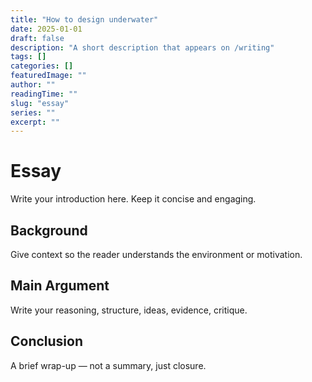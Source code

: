 ```yaml
---
title: "How to design underwater"
date: 2025-01-01
draft: false
description: "A short description that appears on /writing"
tags: []
categories: []
featuredImage: ""
author: ""
readingTime: ""
slug: "essay"
series: ""
excerpt: ""
---
```


# Essay

Write your introduction here. Keep it concise and engaging.

## Background

Give context so the reader understands the environment or motivation.

## Main Argument

Write your reasoning, structure, ideas, evidence, critique.

## Conclusion

A brief wrap-up — not a summary, just closure.
